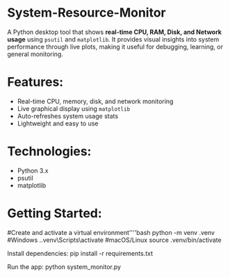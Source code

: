 # System-Resource-Monitor
A Python desktop tool that shows **real-time CPU, RAM, Disk, and Network usage** using `psutil` and `matplotlib`. It provides visual insights into system performance through live plots, making it useful for debugging, learning, or general monitoring.

# Features:
- Real-time CPU, memory, disk, and network monitoring
- Live graphical display using `matplotlib`
- Auto-refreshes system usage stats
- Lightweight and easy to use

# Technologies:
- Python 3.x
- psutil
- matplotlib

# Getting Started:
#Create and activate a virtual environment''''bash
python -m venv .venv
#Windows
.\.venv\Scripts\activate
#macOS/Linux
source .venv/bin/activate

Install dependencies:
pip install -r requirements.txt

Run the app:
python system_monitor.py
